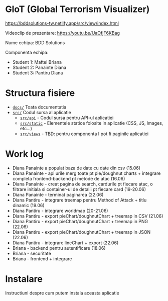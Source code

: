 # GloT (Global Terrorism Visualizer)
https://bddsolutions-tw.netlify.app/src/view/index.html

Videoclip de prezentare: https://youtu.be/UaOfjF6KBag


Nume echipa: BDD Solutions

Componenta echipa:

* Student 1: Maftei Briana
* Student 2: Panainte Diana
* Student 3: Pantiru Diana

# Structura fisiere

* [`docs/`](/docs) Toata documentatia
* [`src/`](/src) Codul sursa al aplicatie
    * [`src/api`](/src/api) - Codul sursa pentru API-ul aplicatiei
    * [`src/static`](/src/frontend/static) - Elementele statice folosite in aplicatie (CSS, JS, Images, etc...)
    * [`src/views`](/src/views) - TBD: pentru componenta I pot fi paginile aplicatiei

# Work log

* Diana Panainte a populat baza de date cu date din csv (15.06)
* Diana Panainte - api urile merg toate pt pie/doughnut charts + integrare completa frontend-backend pt metode de atac (16.06)
* Diana Panainte - creat pagina de search, cardurile pt fiecare atac, o filtrare initiala si container-ul de detalii pt fiecare card (19-20.06)
* Diana Panainte - terminat paginarea (22.06)
* Diana Pantiru - integrare treemap pentru Method of Attack + titlu dinamic (19.06)
* Diana Pantiru - integrare worldmap (20-21.06)
* Diana Pantiru - export pieChart/doughnutChart + treemap in CSV (21.06)
* Diana Pantiru - export pieChart/doughnutChart + treemap in PNG (22.06)
* Diana Pantiru - export pieChart/doughnutChart + treemap in JSON (22.06)
* Diana Pantiru - integrare lineChart + export (22.06)
* Briana - backend pentru autentificare (18.06)
* Briana - securitate
* Briana - frontend + integrare

# Instalare

Instructiuni despre cum putem instala aceasta aplicatie
